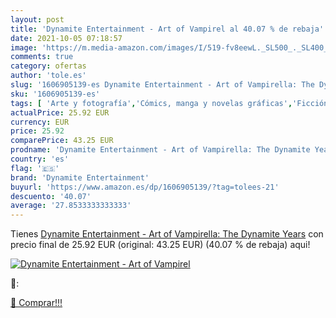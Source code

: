 ```yaml
---
layout: post
title: 'Dynamite Entertainment - Art of Vampirel al 40.07 % de rebaja'
date: 2021-10-05 07:18:57
image: 'https://m.media-amazon.com/images/I/519-fv8eewL._SL500_._SL400_.jpg'
comments: true
category: ofertas
author: 'tole.es'
slug: '1606905139-es Dynamite Entertainment - Art of Vampirella: The Dynamite...'
sku: '1606905139-es'
tags: [ 'Arte y fotografía','Cómics, manga y novelas gráficas','Ficción por género','Libros','Libros juveniles','Literatura y ficción','Terror','dynamite entertainment', ]
actualPrice: 25.92 EUR
currency: EUR
price: 25.92
comparePrice: 43.25 EUR
prodname: 'Dynamite Entertainment - Art of Vampirella: The Dynamite Years'
country: 'es'
flag: '🇪🇸'
brand: 'Dynamite Entertainment'
buyurl: 'https://www.amazon.es/dp/1606905139/?tag=tolees-21'
descuento: '40.07'
average: '27.8533333333333'
---
```


Tienes [Dynamite Entertainment - Art of Vampirella: The Dynamite Years](https://www.amazon.es/dp/1606905139/?tag=tolees-21) con precio final de  25.92 EUR (original: 43.25 EUR) (40.07 %  de rebaja) aqui!

[![Dynamite Entertainment - Art of Vampirel](https://m.media-amazon.com/images/I/519-fv8eewL._SL500_._SL400_.jpg)](https://www.amazon.es/dp/1606905139/?tag=tolees-21)

🔎:


[🛒 Comprar!!!](https://www.amazon.es/dp/1606905139/?tag=tolees-21)
